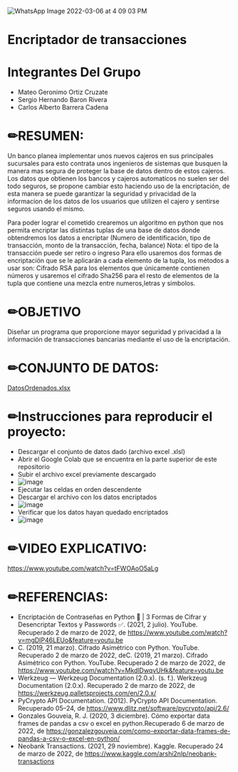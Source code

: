 ![WhatsApp Image 2022-03-06 at 4 09 03 PM](https://user-images.githubusercontent.com/76496647/156947374-e31507db-d1a0-4408-990d-408a1e7c61dd.jpeg)

# Encriptador de transacciones
# Integrantes Del Grupo
  - Mateo Geronimo Ortiz Cruzate
  - Sergio Hernando Baron Rivera
  - Carlos Alberto Barrera Cadena

# ✏RESUMEN:
Un banco planea implementar unos nuevos cajeros en sus principales sucursales para esto contrata unos ingenieros de sistemas que busquen la manera 
mas segura de proteger la base de datos dentro de estos cajeros.
Los datos que obtienen los bancos y cajeros automaticos no suelen ser del todo seguros, se propone cambiar esto haciendo uso de la encriptación,
de esta manera se puede garantizar la seguridad y privacidad 
de la informacion de los datos de los usuarios que utilizen el cajero y sentirse seguros usando el mismo.

Para poder lograr el cometido crearemos un algoritmo en python que nos permita
encriptar las distintas tuplas de una base de datos donde obtendremos
los datos a encriptar (Numero de identificación, tipo de transacción, monto de la transacción, fecha, balance)
Nota: el tipo de la transacción puede ser retiro o ingreso
Para ello usaremos dos formas de encriptación que se le aplicarán a cada elemento de la tupla, los métodos a usar son: 
Cifrado RSA para los elementos que únicamente contienen números y usaremos el cifrado Sha256 para el resto de elementos de la tupla que contiene
una mezcla entre numeros,letras y simbolos.

# ✏OBJETIVO
Diseñar un programa que proporcione mayor seguridad y privacidad a la información de transacciones bancarias mediante el uso de la encriptación.

# ✏CONJUNTO DE DATOS:
[DatosOrdenados.xlsx](https://github.com/CarlosBarrera21/Proyecto-Matematicas-Discretas/files/8248838/DatosOrdenados.xlsx)

# ✏Instrucciones para reproducir el proyecto:
- Descargar el conjunto de datos dado (archivo excel .xlsl)
- Abrir el Google Colab que se encuentra en la parte superior de este repositorio
- Subir el archivo excel previamente descargado
- ![image](https://user-images.githubusercontent.com/93603188/158271490-a08508d1-1c13-402a-a40c-716b811c894a.png)
- Ejecutar las celdas en orden descendente
- Descargar el archivo con los datos encriptados
- ![image](https://user-images.githubusercontent.com/93603188/158271957-16054ad3-c4ec-486d-a829-32375075669e.png)
- Verificar que los datos hayan quedado encriptados 
- ![image](https://user-images.githubusercontent.com/93603188/158272240-7062e948-2e07-4d96-93a7-bec33b6e886e.png)

# ✏VIDEO EXPLICATIVO:
https://www.youtube.com/watch?v=tFWOAoO5aLg


# ✏REFERENCIAS:

 - Encriptación de Contraseñas en Python 🔐 | 3 Formas de Cifrar y Desencriptar Textos y Passwords ✅. (2021, 2 julio). YouTube. Recuperado 2 de marzo de 2022, de https://www.youtube.com/watch?v=mgDIP46LEUo&feature=youtu.be
 - C. (2019, 21 marzo). Cifrado Asimétrico con Python. YouTube. Recuperado 2 de marzo de 2022, deC. (2019, 21 marzo). Cifrado Asimétrico con Python. YouTube. Recuperado 2 de marzo de 2022, de https://www.youtube.com/watch?v=MkdlDwqvUHk&feature=youtu.be
 - Werkzeug — Werkzeug Documentation (2.0.x). (s. f.). Werkzeug Documentation (2.0.x). Recuperado 2 de marzo de 2022, de https://werkzeug.palletsprojects.com/en/2.0.x/
 -  PyCrypto API Documentation. (2012). PyCrypto API Documentation. Recuperado 05–24, de https://www.dlitz.net/software/pycrypto/api/2.6/
 -  Gonzales Gouveia, R. J. (2020, 3 diciembre). Cómo exportar data frames de pandas a csv o excel en python.Recuperado 6 de marzo de 2022, de https://gonzalezgouveia.com/como-exportar-data-frames-de-pandas-a-csv-o-excel-en-python/
 -  Neobank Transactions. (2021, 29 noviembre). Kaggle. Recuperado 24 de marzo de 2022, de https://www.kaggle.com/arshi2nlp/neobank-transactions


